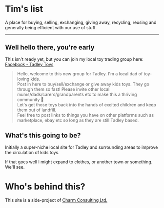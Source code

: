 # Tim's list

A place for buying, selling, exchanging, giving away, recycling, reusing and generally being efficient with our use of stuff.

---

## Well hello there, you're early

This isn't ready yet, but you can join my local toy trading group here: [Facebook - Tadley Toys](https://www.facebook.com/groups/tadleytoys)
> Hello, welcome to this new group for Tadley. I'm a local dad of toy-loving kids.  
> Post in here to buy/sell/exchange or give away kids toys. They go through them so fast! Please invite other local mums/dads/carers/grandparents etc to make this a thriving community 🙂  
> Let's get those toys back into the hands of excited children and keep them out of landfill.  
> Feel free to post links to things you have on other platforms such as marketplace, ebay etc so long as they are still Tadley based.

## What's this going to be?

Initially a super-niche local site for Tadley and surrounding areas to improve the circulation of kids toys.

If that goes well I might expand to clothes, or another town or something. We'll see.

# Who's behind this?

This site is a side-project of [Charm Consulting Ltd.](<https://charmconsulting.co.uk/>)

